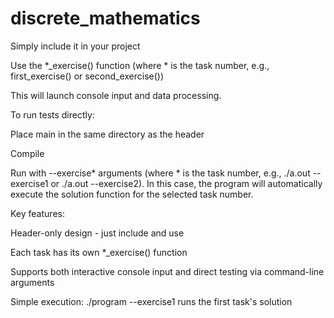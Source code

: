 # discrete_mathematics

Simply include it in your project

Use the *_exercise() function (where * is the task number, e.g., first_exercise() or second_exercise())

This will launch console input and data processing.

To run tests directly:

Place main in the same directory as the header

Compile

Run with --exercise* arguments (where * is the task number, e.g., ./a.out --exercise1 or ./a.out --exercise2). In this case, the program will automatically execute the solution function for the selected task number.

Key features:

Header-only design - just include and use

Each task has its own *_exercise() function

Supports both interactive console input and direct testing via command-line arguments

Simple execution: ./program --exercise1 runs the first task's solution